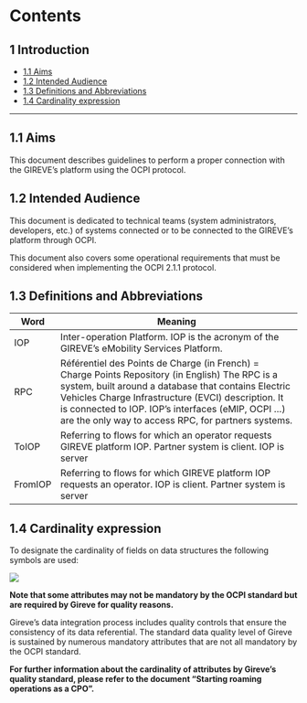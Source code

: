 # Contents
## 1 Introduction
* [1.1 Aims](#11-aims)
* [1.2 Intended Audience](#12-intended-audience)
* [1.3 Definitions and Abbreviations](#13-definitions-and-abbreviations)
* [1.4 Cardinality expression](#14-cardinality-expression)

***

## 1.1 Aims

This document describes guidelines to perform a proper connection with the GIREVE’s platform using the OCPI protocol.

## 1.2 Intended Audience

This document is dedicated to technical teams (system administrators, developers, etc.) of systems connected or to be connected to the GIREVE’s platform through OCPI.

This document also covers some operational requirements that must be considered when implementing the OCPI 2.1.1 protocol.

## 1.3 Definitions and Abbreviations

| Word | Meaning |
| ----------- | ----------- |
| IOP | Inter-operation Platform. IOP is the acronym of the GIREVE’s eMobility Services Platform. |
| RPC | Référentiel des Points de Charge (in French) = Charge Points Repository (in English) The RPC is a system, built around a database that contains Electric Vehicles Charge Infrastructure (EVCI) description. It is connected to IOP. IOP’s interfaces (eMIP, OCPI …) are the only way to access RPC, for partners systems. |
| ToIOP | Referring to flows for which an operator requests GIREVE platform IOP. Partner system is client. IOP is server |
| FromIOP | Referring to flows for which GIREVE platform IOP requests an operator. IOP is client. Partner system is server |

## 1.4 Cardinality expression

To designate the cardinality of fields on data structures the following symbols are used:

![](media/ebc894d041323455718e436089619559.png)

**Note that some attributes may not be mandatory by the OCPI standard but are required by Gireve for quality reasons.**

Gireve’s data integration process includes quality controls that ensure the consistency of its data referential. The standard data quality level of Gireve is sustained by numerous mandatory attributes that are not all mandatory by the OCPI standard.

**For further information about the cardinality of attributes by Gireve’s quality standard, please refer to the document “Starting roaming operations as a CPO”.**
